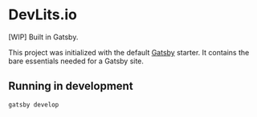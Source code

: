 # DevLits.io

[WIP] Built in Gatsby.

This project was initialized with the default [Gatsby](https://www.gatsbyjs.org/) starter. It contains the bare essentials needed for a Gatsby site.

## Running in development
`gatsby develop`
